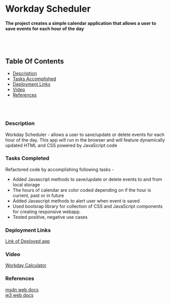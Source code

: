 # Workday Scheduler

#### The project creates a simple calendar application that allows a user to save events for each hour of the day
<br>
<br>



## Table Of Contents
- [Description](#description)
- [Tasks Accomplished](#tasks-completed)
- [Deployment Links](#deployment-links)
- [Video](#video)
- [References](#references)
<br>
<br>

### Description
 Workday Scheduler - allows a user to save/update or delete events for each hour of the day. This app will run in the browser and will feature dynamically updated HTML and CSS powered by JavaScript code 


### Tasks Completed
Refactored code by accomplishing following tasks -
* Added Javascript methods to save/update or delete events to and from local storage
* The hours of calendar are color coded depending on if the hour is current, past or in future
* Added Javascript methods to alert user when event is saved
* Used bootsrap library for collection of CSS and JavaScript components for creating responsive webapp.
* Tested positive, negative use cases


### Deployment Links
[Link of Deployed app ](https://anud22.github.io/workdayScheduler/)

### Video
[Workday Calculator](https://drive.google.com/file/d/1RaDk5zujS2_ojVcRftXdKDGJuu1Dsr-f/view)

### References
[msdn web docs](https://developer.mozilla.org/en-US/docs/Web/HTML)
<br>
[w3 web docs](https://www.w3schools.com/)
